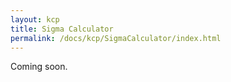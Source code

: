 ```yaml
---
layout: kcp
title: Sigma Calculator
permalink: /docs/kcp/SigmaCalculator/index.html
---
```


Coming soon.
